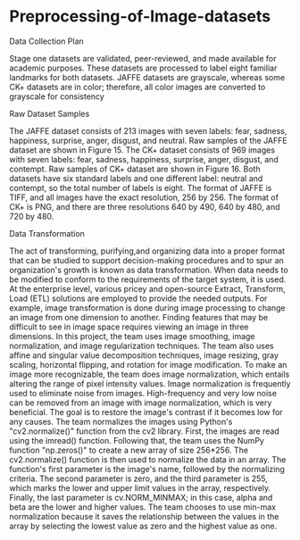 # Preprocessing-of-Image-datasets

Data Collection Plan

Stage one datasets are validated, peer-reviewed, and made available for academic purposes. 
These datasets are processed to label eight familiar landmarks for both datasets. 
JAFFE datasets are grayscale, whereas some CK+ datasets are in color; therefore, all color images are converted to grayscale for consistency


Raw Dataset Samples

The JAFFE dataset consists of 213 images with seven labels: fear, sadness, happiness, surprise, anger, disgust, and neutral. 
Raw samples of the JAFFE dataset are shown in Figure 15. The CK+ dataset consists of 969 images with seven labels: fear, sadness, happiness, 
surprise, anger, disgust, and contempt. Raw samples of CK+ dataset are shown in Figure 16. Both datasets have six standard labels and 
one different label: neutral and contempt, so the total number of labels is eight. The format of JAFFE is TIFF, and all images
have the exact resolution, 256 by 256. The format of CK+ is PNG, and there are three resolutions 640 by 490, 640 by 480, and 720 by 480.

Data Transformation

The act of transforming, purifying,and organizing data into a proper format that can be studied to support decision-making 
procedures and to spur an organization's growth is known as data transformation. When data needs to be modified to conform to 
the requirements of the target system, it is used. At the enterprise level, various pricey and open-source Extract, Transform, 
Load (ETL) solutions are employed to provide the needed outputs. For example, image transformation is done during image processing
to change an image from one dimension to another. Finding features that may be difficult to see in image space requires viewing an
image in three dimensions. In this project, the team uses image smoothing, image normalization, and image regularization techniques. 
The team also uses affine and singular value decomposition techniques, image resizing, gray scaling, horizontal flipping, and rotation 
for image modification. To make an image more recognizable, the team does image normalization, which entails altering the range of pixel
intensity values. Image normalization is frequently used to eliminate noise from images. High-frequency and very low noise 
can be removed from an image with image normalization, which is very beneficial. The goal is to restore the image's contrast if it becomes low for any causes.
The team normalizes the images using Python's "cv2.normalize()" function from the cv2 library. First, the images are read using the imread() function. Following that, the team uses the NumPy function "np.zeros()" to create a new array of size 256*256. The cv2.normalize() function is then used to normalize the data in an array. The function's first parameter is the image's name, followed by the normalizing criteria. The second parameter is zero, and the third parameter is 255, which marks the lower and upper limit values in the array, respectively. Finally, the last parameter is cv.NORM_MINMAX; in this case, alpha and beta are the lower and higher values. The team chooses to use min-max normalization because it saves the relationship between the values in the array by selecting the lowest value as zero and the highest value as one. 



